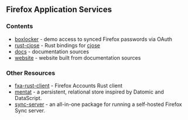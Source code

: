 ## Firefox Application Services

### Contents

* [boxlocker](boxlocker) - demo access to synced Firefox passwords via OAuth
* [rust-cjose](rust-cjose) - Rust bindings for [cjose](https://github.com/cisco/cjose)
* [docs](docs) - documentation sources 
* [website](website) - website built from documentation sources


### Other Resources

* [fxa-rust-client](https://github.com/eoger/fxa-rust-client) - Firefox Accounts Rust client
* [mentat](https://github.com/mozilla/mentat) - a persistent, relational store inspired by Datomic and DataScript.
* [sync-server](https://github.com/mozilla-services/syncserver) - an all-in-one package for running a self-hosted Firefox Sync server.
